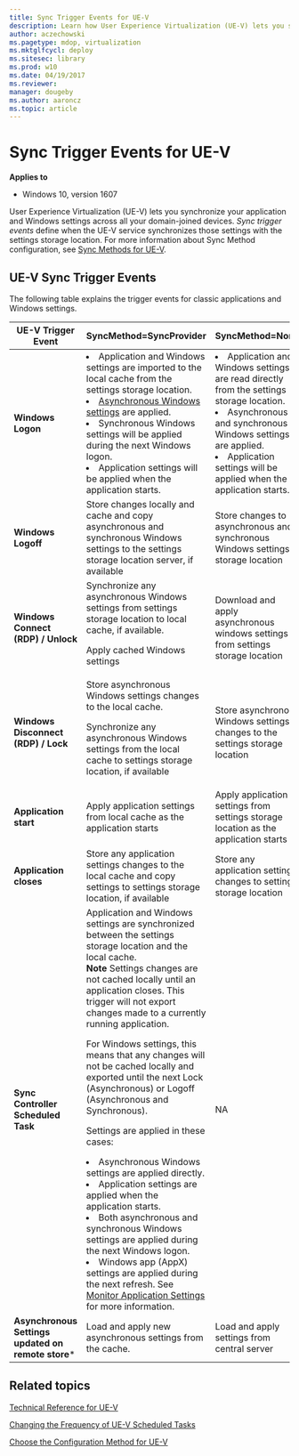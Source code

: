 ```yaml
---
title: Sync Trigger Events for UE-V
description: Learn how User Experience Virtualization (UE-V) lets you synchronize your application and Windows settings across all your domain-joined devices.
author: aczechowski
ms.pagetype: mdop, virtualization
ms.mktglfcycl: deploy
ms.sitesec: library
ms.prod: w10
ms.date: 04/19/2017
ms.reviewer: 
manager: dougeby
ms.author: aaroncz
ms.topic: article
---
```


# Sync Trigger Events for UE-V

**Applies to**
-   Windows 10, version 1607

User Experience Virtualization (UE-V) lets you synchronize your application and Windows settings across all your domain-joined devices. *Sync trigger events* define when the UE-V service synchronizes those settings with the settings storage location. For more information about Sync Method configuration, see [Sync Methods for UE-V](uev-sync-methods.md).

## UE-V Sync Trigger Events

The following table explains the trigger events for classic applications and Windows settings.

|UE-V Trigger Event|SyncMethod=SyncProvider|SyncMethod=None|
|--- |--- |--- |
|**Windows Logon**|<li>Application and Windows settings are imported to the local cache from the settings storage location.<li>[Asynchronous Windows settings](uev-prepare-for-deployment.md#windows-settings-synchronized-by-default) are applied.<li>Synchronous Windows settings will be applied during the next Windows logon.<li>Application settings will be applied when the application starts.|<li>Application and Windows settings are read directly from the settings storage location.<li>Asynchronous and synchronous Windows settings are applied.<li>Application settings will be applied when the application starts.|
|**Windows Logoff**|Store changes locally and cache and copy asynchronous and synchronous Windows settings to the settings storage location server, if available|Store changes to asynchronous and synchronous Windows settings storage location|
|**Windows Connect (RDP) / Unlock**|Synchronize any asynchronous Windows settings from settings storage location to local cache, if available.<p>Apply cached Windows settings|Download and apply asynchronous windows settings from settings storage location|
|**Windows Disconnect (RDP) / Lock**|Store asynchronous Windows settings changes to the local cache.<p>Synchronize any asynchronous Windows settings from the local cache to settings storage location, if available|Store asynchronous Windows settings changes to the settings storage location|
|**Application start**|Apply application settings from local cache as the application starts|Apply application settings from settings storage location as the application starts|
|**Application closes**|Store any application settings changes to the local cache and copy settings to settings storage location, if available|Store any application settings changes to settings storage location|
|**Sync Controller Scheduled Task**|Application and Windows settings are synchronized between the settings storage location and the local cache.<br><div class="alert">**Note** Settings changes are not cached locally until an application closes. This trigger will not export changes made to a currently running application.<p>For Windows settings, this means that any changes will not be cached locally and exported until the next Lock (Asynchronous) or Logoff (Asynchronous and Synchronous).</div><p>Settings are applied in these cases:<li>Asynchronous Windows settings are applied directly.<li>Application settings are applied when the application starts.<li>Both asynchronous and synchronous Windows settings are applied during the next Windows logon.<li>Windows app (AppX) settings are applied during the next refresh. See [Monitor Application Settings](uev-changing-the-frequency-of-scheduled-tasks.md#monitor-application-settings) for more information.|NA|
|**Asynchronous Settings updated on remote store***|Load and apply new asynchronous settings from the cache.|Load and apply settings from central server|

## Related topics


[Technical Reference for UE-V](uev-technical-reference.md)

[Changing the Frequency of UE-V Scheduled Tasks](uev-changing-the-frequency-of-scheduled-tasks.md)

[Choose the Configuration Method for UE-V](uev-deploy-required-features.md)









